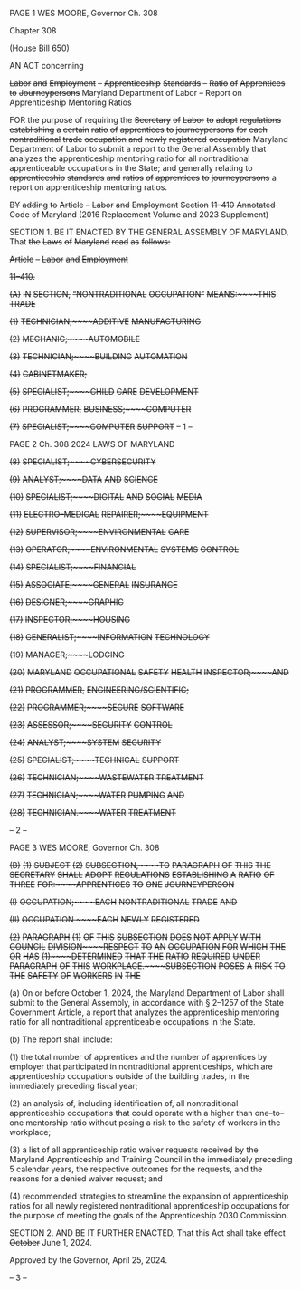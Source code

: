 PAGE 1
WES MOORE, Governor Ch. 308

Chapter 308

(House Bill 650)

AN ACT concerning

~~Labor~~ ~~and~~ ~~Employment~~ ~~–~~ ~~Apprenticeship~~ ~~Standards~~ ~~–~~ ~~Ratio~~ ~~of~~ ~~Apprentices~~ ~~to~~
~~Journeypersons~~
Maryland Department of Labor – Report on Apprenticeship Mentoring Ratios

FOR the purpose of requiring the ~~Secretary~~ ~~of~~ ~~Labor~~ ~~to~~ ~~adopt~~ ~~regulations~~ ~~establishing~~ ~~a~~
~~certain~~ ~~ratio~~ ~~of~~ ~~apprentices~~ ~~to~~ ~~journeypersons~~ ~~for~~ ~~each~~ ~~nontraditional~~ ~~trade~~
~~occupation~~ ~~and~~ ~~newly~~ ~~registered~~ ~~occupation~~ Maryland Department of Labor to
submit a report to the General Assembly that analyzes the apprenticeship mentoring
ratio for all nontraditional apprenticeable occupations in the State; and generally
relating to ~~apprenticeship~~ ~~standards~~ ~~and~~ ~~ratios~~ ~~of~~ ~~apprentices~~ ~~to~~ ~~journeypersons~~ a
report on apprenticeship mentoring ratios.

~~BY~~ ~~adding~~ ~~to~~
~~Article~~ ~~–~~ ~~Labor~~ ~~and~~ ~~Employment~~
~~Section~~ ~~11–410~~
~~Annotated~~ ~~Code~~ ~~of~~ ~~Maryland~~
~~(2016~~ ~~Replacement~~ ~~Volume~~ ~~and~~ ~~2023~~ ~~Supplement)~~

SECTION 1. BE IT ENACTED BY THE GENERAL ASSEMBLY OF MARYLAND,
That ~~the~~ ~~Laws~~ ~~of~~ ~~Maryland~~ ~~read~~ ~~as~~ ~~follows:~~

~~Article~~ ~~–~~ ~~Labor~~ ~~and~~ ~~Employment~~

~~11–410.~~

~~(A)~~ ~~IN~~ ~~SECTION,~~ ~~“NONTRADITIONAL~~ ~~OCCUPATION”~~ ~~MEANS:~~~~THIS~~ ~~TRADE~~

~~(1)~~ ~~TECHNICIAN;~~~~ADDITIVE~~ ~~MANUFACTURING~~

~~(2)~~ ~~MECHANIC;~~~~AUTOMOBILE~~

~~(3)~~ ~~TECHNICIAN;~~~~BUILDING~~ ~~AUTOMATION~~

~~(4)~~ ~~CABINETMAKER;~~

~~(5)~~ ~~SPECIALIST;~~~~CHILD~~ ~~CARE~~ ~~DEVELOPMENT~~

~~(6)~~ ~~PROGRAMMER,~~ ~~BUSINESS;~~~~COMPUTER~~

~~(7)~~ ~~SPECIALIST;~~~~COMPUTER~~ ~~SUPPORT~~
– 1 –

PAGE 2
Ch. 308 2024 LAWS OF MARYLAND

~~(8)~~ ~~SPECIALIST;~~~~CYBERSECURITY~~

~~(9)~~ ~~ANALYST;~~~~DATA~~ ~~AND~~ ~~SCIENCE~~

~~(10)~~ ~~SPECIALIST;~~~~DIGITAL~~ ~~AND~~ ~~SOCIAL~~ ~~MEDIA~~

~~(11)~~ ~~ELECTRO–MEDICAL~~ ~~REPAIRER;~~~~EQUIPMENT~~

~~(12)~~ ~~SUPERVISOR;~~~~ENVIRONMENTAL~~ ~~CARE~~

~~(13)~~ ~~OPERATOR;~~~~ENVIRONMENTAL~~ ~~SYSTEMS~~ ~~CONTROL~~

~~(14)~~ ~~SPECIALIST;~~~~FINANCIAL~~

~~(15)~~ ~~ASSOCIATE;~~~~GENERAL~~ ~~INSURANCE~~

~~(16)~~ ~~DESIGNER;~~~~GRAPHIC~~

~~(17)~~ ~~INSPECTOR;~~~~HOUSING~~

~~(18)~~ ~~GENERALIST;~~~~INFORMATION~~ ~~TECHNOLOGY~~

~~(19)~~ ~~MANAGER;~~~~LODGING~~

~~(20)~~ ~~MARYLAND~~ ~~OCCUPATIONAL~~ ~~SAFETY~~ ~~HEALTH~~ ~~INSPECTOR;~~~~AND~~

~~(21)~~ ~~PROGRAMMER,~~ ~~ENGINEERING/SCIENTIFIC;~~

~~(22)~~ ~~PROGRAMMER;~~~~SECURE~~ ~~SOFTWARE~~

~~(23)~~ ~~ASSESSOR;~~~~SECURITY~~ ~~CONTROL~~

~~(24)~~ ~~ANALYST;~~~~SYSTEM~~ ~~SECURITY~~

~~(25)~~ ~~SPECIALIST;~~~~TECHNICAL~~ ~~SUPPORT~~

~~(26)~~ ~~TECHNICIAN;~~~~WASTEWATER~~ ~~TREATMENT~~

~~(27)~~ ~~TECHNICIAN;~~~~WATER~~ ~~PUMPING~~ ~~AND~~

~~(28)~~ ~~TECHNICIAN.~~~~WATER~~ ~~TREATMENT~~

– 2 –

PAGE 3
WES MOORE, Governor Ch. 308

~~(B)~~ ~~(1)~~ ~~SUBJECT~~ ~~(2)~~ ~~SUBSECTION,~~~~TO~~ ~~PARAGRAPH~~ ~~OF~~ ~~THIS~~ ~~THE~~
~~SECRETARY~~ ~~SHALL~~ ~~ADOPT~~ ~~REGULATIONS~~ ~~ESTABLISHING~~ ~~A~~ ~~RATIO~~ ~~OF~~ ~~THREE~~
~~FOR:~~~~APPRENTICES~~ ~~TO~~ ~~ONE~~ ~~JOURNEYPERSON~~

~~(I)~~ ~~OCCUPATION;~~~~EACH~~ ~~NONTRADITIONAL~~ ~~TRADE~~ ~~AND~~

~~(II)~~ ~~OCCUPATION.~~~~EACH~~ ~~NEWLY~~ ~~REGISTERED~~

~~(2)~~ ~~PARAGRAPH~~ ~~(1)~~ ~~OF~~ ~~THIS~~ ~~SUBSECTION~~ ~~DOES~~ ~~NOT~~ ~~APPLY~~ ~~WITH~~
~~COUNCIL~~ ~~DIVISION~~~~RESPECT~~ ~~TO~~ ~~AN~~ ~~OCCUPATION~~ ~~FOR~~ ~~WHICH~~ ~~THE~~ ~~OR~~ ~~HAS~~
~~(1)~~~~DETERMINED~~ ~~THAT~~ ~~THE~~ ~~RATIO~~ ~~REQUIRED~~ ~~UNDER~~ ~~PARAGRAPH~~ ~~OF~~ ~~THIS~~
~~WORKPLACE.~~~~SUBSECTION~~ ~~POSES~~ ~~A~~ ~~RISK~~ ~~TO~~ ~~THE~~ ~~SAFETY~~ ~~OF~~ ~~WORKERS~~ ~~IN~~ ~~THE~~

(a) On or before October 1, 2024, the Maryland Department of Labor shall submit
to the General Assembly, in accordance with § 2–1257 of the State Government Article, a
report that analyzes the apprenticeship mentoring ratio for all nontraditional
apprenticeable occupations in the State.

(b) The report shall include:

(1) the total number of apprentices and the number of apprentices by
employer that participated in nontraditional apprenticeships, which are apprenticeship
occupations outside of the building trades, in the immediately preceding fiscal year;

(2) an analysis of, including identification of, all nontraditional
apprenticeship occupations that could operate with a higher than one–to–one mentorship
ratio without posing a risk to the safety of workers in the workplace;

(3) a list of all apprenticeship ratio waiver requests received by the
Maryland Apprenticeship and Training Council in the immediately preceding 5 calendar
years, the respective outcomes for the requests, and the reasons for a denied waiver request;
and

(4) recommended strategies to streamline the expansion of apprenticeship
ratios for all newly registered nontraditional apprenticeship occupations for the purpose of
meeting the goals of the Apprenticeship 2030 Commission.

SECTION 2. AND BE IT FURTHER ENACTED, That this Act shall take effect
~~October~~ June 1, 2024.

Approved by the Governor, April 25, 2024.

– 3 –